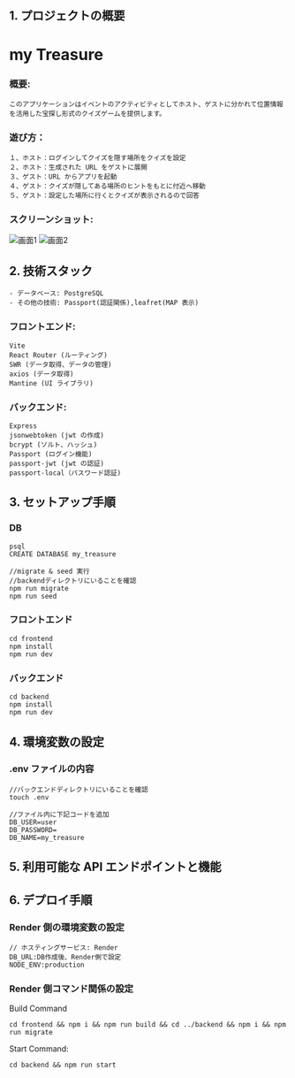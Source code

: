 ## 1. プロジェクトの概要

# my Treasure

### 概要:

```
このアプリケーションはイベントのアクティビティとしてホスト、ゲストに分かれて位置情報を活用した宝探し形式のクイズゲームを提供します。
```

### 遊び方：

```
１、ホスト：ログインしてクイズを隠す場所をクイズを設定
２、ホスト：生成された URL をゲストに展開
３、ゲスト：URL からアプリを起動
４、ゲスト：クイズが隠してある場所のヒントをもとに付近へ移動
５、ゲスト：設定した場所に行くとクイズが表示されるので回答
```

### スクリーンショット:

![画面1](./docs//問題設定.png)
![画面2](./docs//目的地着.png)

## 2. 技術スタック

```
- データベース: PostgreSQL
- その他の技術: Passport(認証関係),leafret(MAP 表示)
```

### フロントエンド:

```
Vite
React Router (ルーティング)
SWR (データ取得、データの管理)
axios (データ取得)
Mantine (UI ライブラリ)
```

### バックエンド:

```
Express
jsonwebtoken (jwt の作成)
bcrypt (ソルト、ハッシュ)
Passport (ログイン機能)
passport-jwt (jwt の認証)
passport-local（パスワード認証)
```

## 3. セットアップ手順

### DB

```
psql
CREATE DATABASE my_treasure

//migrate & seed 実行
//backendディレクトリにいることを確認
npm run migrate
npm run seed

```

### フロントエンド

```
cd frontend
npm install
npm run dev
```

### バックエンド

```
cd backend
npm install
npm run dev
```

## 4. 環境変数の設定

### .env ファイルの内容

```
//バックエンドディレクトリにいることを確認
touch .env

//ファイル内に下記コードを追加
DB_USER=user
DB_PASSWORD=
DB_NAME=my_treasure
```

## 5. 利用可能な API エンドポイントと機能

## 6. デプロイ手順

### Render 側の環境変数の設定

```
// ホスティングサービス: Render
DB_URL:DB作成後、Render側で設定
NODE_ENV:production
```

### Render 側コマンド関係の設定

Build Command

```
cd frontend && npm i && npm run build && cd ../backend && npm i && npm run migrate
```

Start Command:

```
cd backend && npm run start
```
